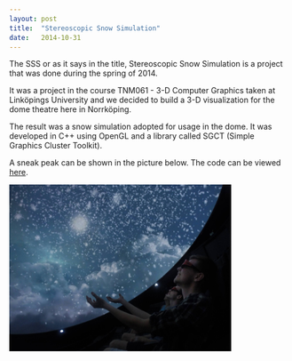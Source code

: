 ```yaml
---
layout: post
title:  "Stereoscopic Snow Simulation"
date:   2014-10-31
---
```

The SSS or as it says in the title, Stereoscopic Snow Simulation is a project that was done during the spring of 2014.

It was a project in the course TNM061 - 3-D Computer Graphics taken at Linköpings University and we decided to build a 3-D visualization for the dome theatre here in Norrköping.

The result was a snow simulation adopted for usage in the dome. It was developed in C++ using OpenGL and a library called SGCT (Simple Graphics Cluster Toolkit). 

A sneak peak can be shown in the picture below.
The code can be viewed [here](https://github.com/tistatos/TNM061-StereoSnowSim).

<a href="./img/sss.jpg" data-lightbox="image-2" data-title="Stereoscopic Snow Simulation">
	<img src="./img/sss.jpg" alt="Stereoscopic Snow Simlation" style="width:400px;height:300px">
</a>


